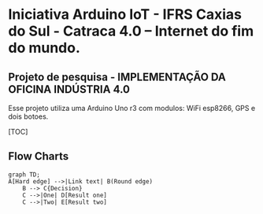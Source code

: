 # Iniciativa Arduino IoT - IFRS Caxias do Sul - Catraca 4.0 – Internet do fim do mundo.
## Projeto de pesquisa - IMPLEMENTAÇÃO DA OFICINA INDÚSTRIA 4.0
Esse projeto utiliza uma Arduino Uno r3 com modulos: WiFi esp8266, GPS e dois botoes.

[TOC]




## Flow Charts
```mermaid
graph TD;
A[Hard edge] -->|Link text| B(Round edge)
    B --> C{Decision}
    C -->|One| D[Result one]
    C -->|Two| E[Result two]
